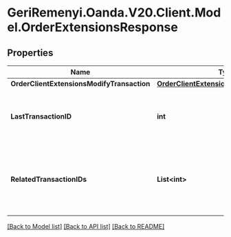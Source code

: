 # GeriRemenyi.Oanda.V20.Client.Model.OrderExtensionsResponse
## Properties

Name | Type | Description | Notes
------------ | ------------- | ------------- | -------------
**OrderClientExtensionsModifyTransaction** | [**OrderClientExtensionsModifyTransaction**](OrderClientExtensionsModifyTransaction.md) |  | [optional] 
**LastTransactionID** | **int** | The ID of the most recent Transaction created for the Account | [optional] 
**RelatedTransactionIDs** | **List&lt;int&gt;** | The IDs of all Transactions that were created while satisfying the request. | [optional] 

[[Back to Model list]](../README.md#documentation-for-models) [[Back to API list]](../README.md#documentation-for-api-endpoints) [[Back to README]](../README.md)

